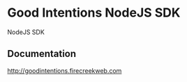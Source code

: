 # Good Intentions NodeJS SDK

NodeJS SDK


## Documentation

http://goodintentions.firecreekweb.com

